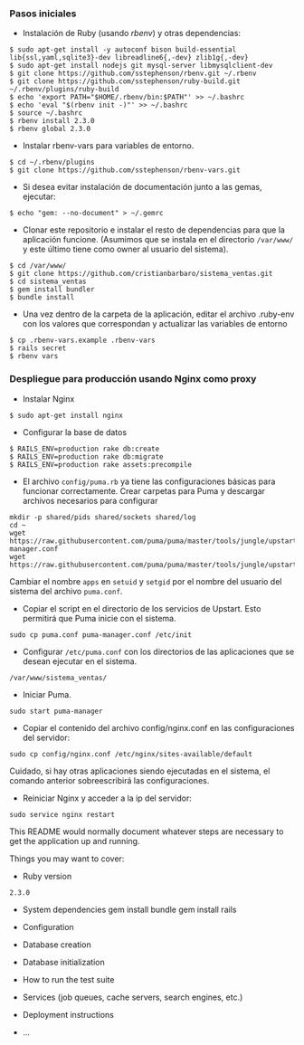 ### Pasos iniciales

* Instalación de Ruby (usando *rbenv*) y otras dependencias:

```
$ sudo apt-get install -y autoconf bison build-essential lib{ssl,yaml,sqlite3}-dev libreadline6{,-dev} zlib1g{,-dev}
$ sudo apt-get install nodejs git mysql-server libmysqlclient-dev
$ git clone https://github.com/sstephenson/rbenv.git ~/.rbenv
$ git clone https://github.com/sstephenson/ruby-build.git ~/.rbenv/plugins/ruby-build
$ echo 'export PATH="$HOME/.rbenv/bin:$PATH"' >> ~/.bashrc
$ echo 'eval "$(rbenv init -)"' >> ~/.bashrc
$ source ~/.bashrc
$ rbenv install 2.3.0
$ rbenv global 2.3.0
```

* Instalar rbenv-vars para variables de entorno.

```
$ cd ~/.rbenv/plugins
$ git clone https://github.com/sstephenson/rbenv-vars.git
```

* Si desea evitar instalación de documentación junto a las gemas, ejecutar:

```
$ echo "gem: --no-document" > ~/.gemrc
```

* Clonar este repositorio e instalar el resto de dependencias para que la aplicación funcione. (Asumimos que se instala en el directorio `/var/www/` y este último tiene como owner al usuario del sistema).

```
$ cd /var/www/
$ git clone https://github.com/cristianbarbaro/sistema_ventas.git
$ cd sistema_ventas
$ gem install bundler
$ bundle install
```

* Una vez dentro de la carpeta de la aplicación, editar el archivo .ruby-env con los valores que correspondan y actualizar las variables de entorno

```
$ cp .rbenv-vars.example .rbenv-vars
$ rails secret
$ rbenv vars
```

### Despliegue para producción usando Nginx como proxy

* Instalar Nginx

```
$ sudo apt-get install nginx
```

* Configurar la base de datos

```
$ RAILS_ENV=production rake db:create
$ RAILS_ENV=production rake db:migrate
$ RAILS_ENV=production rake assets:precompile
```

* El archivo `config/puma.rb` ya tiene las configuraciones básicas para funcionar correctamente. Crear carpetas para Puma y descargar archivos necesarios para configurar

```
mkdir -p shared/pids shared/sockets shared/log
cd ~
wget https://raw.githubusercontent.com/puma/puma/master/tools/jungle/upstart/puma-manager.conf
wget https://raw.githubusercontent.com/puma/puma/master/tools/jungle/upstart/puma.conf
```

Cambiar el nombre `apps` en `setuid` y `setgid` por el nombre del usuario del sistema del archivo `puma.conf`.

* Copiar el script en el directorio de los servicios de Upstart. Esto permitirá que Puma inicie con el sistema.

```
sudo cp puma.conf puma-manager.conf /etc/init
```

* Configurar `/etc/puma.conf` con los directorios de las aplicaciones que se desean ejecutar en el sistema.

```
/var/www/sistema_ventas/
```

* Iniciar Puma.
```
sudo start puma-manager
```

* Copiar el contenido del archivo config/nginx.conf en las configuraciones del servidor:

```
sudo cp config/nginx.conf /etc/nginx/sites-available/default
```

Cuidado, si hay otras aplicaciones siendo ejecutadas en el sistema, el comando anterior sobreescribirá las configuraciones.

* Reiniciar Nginx y acceder a la ip del servidor:

```
sudo service nginx restart
```


This README would normally document whatever steps are necessary to get the
application up and running.

Things you may want to cover:

* Ruby version
 ```
2.3.0
```

* System dependencies
gem install bundle
gem install rails

* Configuration

* Database creation

* Database initialization

* How to run the test suite

* Services (job queues, cache servers, search engines, etc.)

* Deployment instructions

* ...
